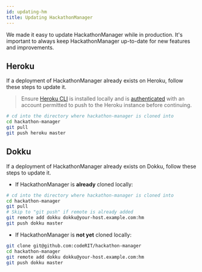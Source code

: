 ```yaml
---
id: updating-hm
title: Updating HackathonManager
---
```


We made it easy to update HackathonManager while in production. It's important to always keep HackathonManager up-to-date for new features and improvements.

## Heroku

If a deployment of HackathonManager already exists on Heroku, follow these steps to update it.

> Ensure [Heroku CLI](https://devcenter.heroku.com/articles/heroku-cli) is installed locally and is [authenticated](https://devcenter.heroku.com/articles/heroku-cli#getting-started) with an account permitted to push to the Heroku instance before continuing.

```bash
# cd into the directory where hackathon-manager is cloned into
cd hackathon-manager
git pull
git push heroku master
```
## Dokku

If a deployment of HackathonManager already exists on Dokku, follow these steps to update it.

* If HackathonManager is **already** cloned locally:
```bash
# cd into the directory where hackathon-manager is cloned into
cd hackathon-manager
git pull
# Skip to "git push" if remote is already added
git remote add dokku dokku@your-host.example.com:hm
git push dokku master
```

* If HackathonManager is **not yet** cloned locally:
```bash
git clone git@github.com:codeRIT/hackathon-manager
cd hackathon-manager
git remote add dokku dokku@your-host.example.com:hm
git push dokku master
```
